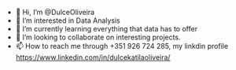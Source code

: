 - 👋 Hi, I’m @DulceOliveira
- 👀 I’m interested in Data Analysis
- 🌱 I’m currently learning everything that data has to offer
- 💞️ I’m looking to collaborate on interesting projects.
- 📫 How to reach me through +351 926 724 285, my linkdin profile https://www.linkedin.com/in/dulcekatilaoliveira/

<!---
DulceOliveira/DulceOliveira is a ✨ special ✨ repository because its `README.md` (this file) appears on your GitHub profile.
You can click the Preview link to take a look at your changes.
--->
